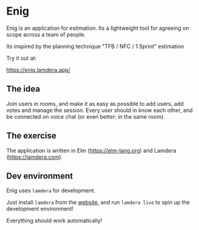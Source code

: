 # Enig

Enig is an application for estimation. Its a lightweight tool for agreeing on scope across a team of people.

Its inspired by the planning technique "TFB / NFC / 1 Sprint" estimation

Try it out at:

<https://enig.lamdera.app/>

## The idea

Join users in rooms, and make it as easy as possible to add users, add votes and manage the session. Every user should in know each other, and be connected on voice chat (or even better: in the same room).

## The exercise

The application is written in Elm (<https://elm-lang.org>) and Lamdera (<https://lamdera.com>).

## Dev environment

Enig uses `lamdera` for development.

Just install `lamdera` from the [website](https://lamdera.com), and run `lamdera live` to spin up the development environment!

Everything should work automatically!
